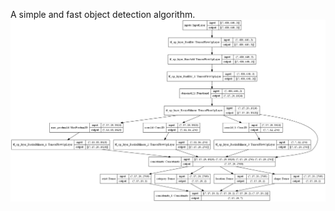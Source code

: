 A simple and fast object detection algorithm.
![model](https://github.com/scilover/Object-Recognition/blob/main/SimpleYolo/model.png)
